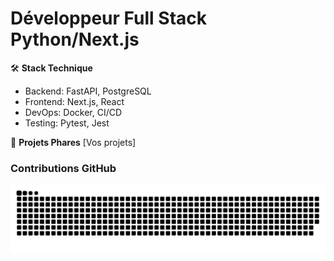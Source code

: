 # Développeur Full Stack Python/Next.js

🛠 **Stack Technique**
- Backend: FastAPI, PostgreSQL
- Frontend: Next.js, React
- DevOps: Docker, CI/CD
- Testing: Pytest, Jest

🌟 **Projets Phares**
[Vos projets]

### Contributions GitHub
<picture>
  <source media="(prefers-color-scheme: dark)" srcset="https://raw.githubusercontent.com/platane/platane/output/github-contribution-grid-snake-dark.svg">
  <source media="(prefers-color-scheme: light)" srcset="https://raw.githubusercontent.com/platane/platane/output/github-contribution-grid-snake.svg">
  <img alt="github contribution grid snake animation" src="https://raw.githubusercontent.com/platane/platane/output/github-contribution-grid-snake.svg">
</picture>